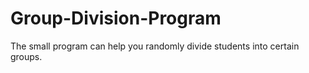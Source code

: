 # Group-Division-Program
The small program can help you randomly divide students into certain groups.
